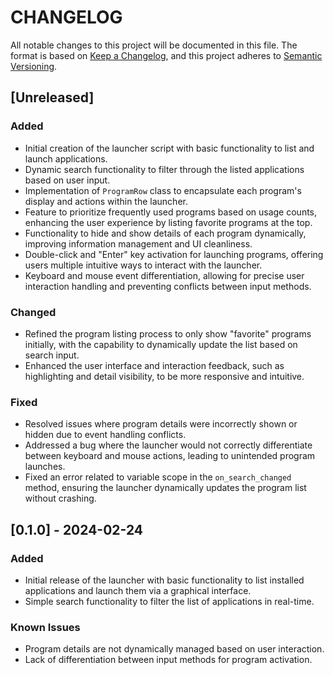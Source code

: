 # CHANGELOG

All notable changes to this project will be documented in this file. The format is based on [Keep a Changelog](https://keepachangelog.com/en/1.0.0/), and this project adheres to [Semantic Versioning](https://semver.org/spec/v2.0.0.html).

## [Unreleased]

### Added
- Initial creation of the launcher script with basic functionality to list and launch applications.
- Dynamic search functionality to filter through the listed applications based on user input.
- Implementation of `ProgramRow` class to encapsulate each program's display and actions within the launcher.
- Feature to prioritize frequently used programs based on usage counts, enhancing the user experience by listing favorite programs at the top.
- Functionality to hide and show details of each program dynamically, improving information management and UI cleanliness.
- Double-click and "Enter" key activation for launching programs, offering users multiple intuitive ways to interact with the launcher.
- Keyboard and mouse event differentiation, allowing for precise user interaction handling and preventing conflicts between input methods.

### Changed
- Refined the program listing process to only show "favorite" programs initially, with the capability to dynamically update the list based on search input.
- Enhanced the user interface and interaction feedback, such as highlighting and detail visibility, to be more responsive and intuitive.

### Fixed
- Resolved issues where program details were incorrectly shown or hidden due to event handling conflicts.
- Addressed a bug where the launcher would not correctly differentiate between keyboard and mouse actions, leading to unintended program launches.
- Fixed an error related to variable scope in the `on_search_changed` method, ensuring the launcher dynamically updates the program list without crashing.

## [0.1.0] - 2024-02-24

### Added
- Initial release of the launcher with basic functionality to list installed applications and launch them via a graphical interface.
- Simple search functionality to filter the list of applications in real-time.

### Known Issues
- Program details are not dynamically managed based on user interaction.
- Lack of differentiation between input methods for program activation.
